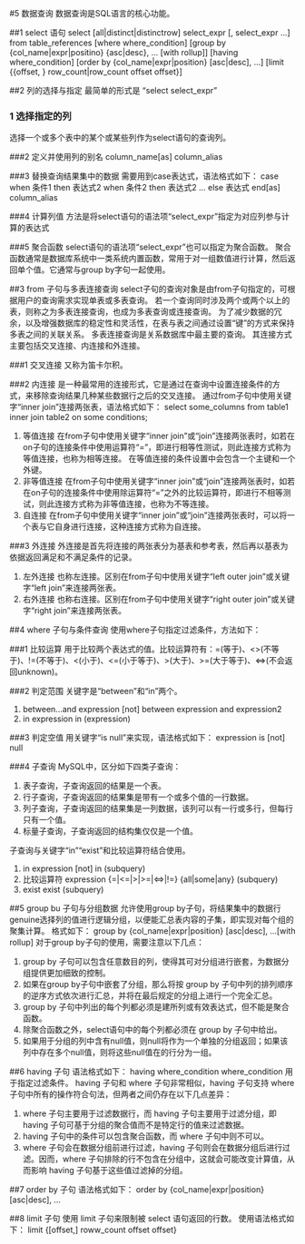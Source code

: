 #5 数据查询
数据查询是SQL语言的核心功能。

##1 select 语句
select [all|distinct|distinctrow] select_expr [, select_expr ...] from table_references [where where_condition] [group by {col_name|expr|positino} {asc|desc}, ... [with rollup]] [having where_condition] [order by {col_name|expr|position} [asc|desc], ...] [limit {{offset, } row_count|row_count offset offset}]

##2 列的选择与指定
最简单的形式是 “select select_expr”

### 1 选择指定的列
选择一个或多个表中的某个或某些列作为select语句的查询列。

###2 定义并使用列的别名
column_name[as] column_alias

###3 替换查询结果集中的数据
需要用到case表达式，语法格式如下：
case when 条件1 then 表达式2 when 条件2 then 表达式2 ... else 表达式 end[as] column_alias

###4 计算列值
方法是将select语句的语法项“select_expr”指定为对应列参与计算的表达式

###5 聚合函数
select语句的语法项“select_expr”也可以指定为聚合函数。
聚合函数通常是数据库系统中一类系统内置函数，常用于对一组数值进行计算，然后返回单个值。它通常与group by字句一起使用。

##3 from 子句与多表连接查询
select子句的查询对象是由from子句指定的，可根据用户的查询需求实现单表或多表查询。
若一个查询同时涉及两个或两个以上的表，则称之为多表连接查询，也成为多表查询或连接查询。
为了减少数据的冗余，以及增强数据库的稳定性和灵活性，在表与表之间通过设置“键”的方式来保持多表之间的关联关系。
多表连接查询是关系数据库中最主要的查询。
其连接方式主要包括交叉连接、内连接和外连接。

###1 交叉连接
又称为笛卡尔积。

###2 内连接
是一种最常用的连接形式，它是通过在查询中设置连接条件的方式，来移除查询结果几种某些数据行之后的交叉连接。
通过from子句中使用关键字“inner join”连接两张表，语法格式如下：
select some_columns from table1 inner join table2 on some conditions;

1. 等值连接
在from子句中使用关键字“inner join”或“join”连接两张表时，如若在on子句的连接条件中使用运算符“=”，即进行相等性测试，则此连接方式称为等值连接，也称为相等连接。
在等值连接的条件设置中会包含一个主键和一个外键。
2. 非等值连接
在from子句中使用关键字“inner join”或“join”连接两张表时，如若在on子句的连接条件中使用除运算符“=”之外的比较运算符，即进行不相等测试，则此连接方式称为非等值连接，也称为不等连接。
3. 自连接
在from子句中使用关键字“inner join”或“join”连接两张表时，可以将一个表与它自身进行连接，这种连接方式称为自连接。

###3 外连接
外连接是首先将连接的两张表分为基表和参考表，然后再以基表为依据返回满足和不满足条件的记录。

1. 左外连接
也称左连接。区别在from子句中使用关键字“left outer join”或关键字“left join”来连接两张表。
2. 右外连接
也称右连接。区别在from子句中使用关键字“right outer join”或关键字“right join”来连接两张表。

##4 where 子句与条件查询
使用where子句指定过滤条件，方法如下：

###1 比较运算
用于比较两个表达式的值。比较运算符有：=(等于)、<>(不等于)、!=(不等于)、<(小于)、<=(小于等于)、>(大于)、>=(大于等于)、<=>(不会返回unknown)。

###2 判定范围
关键字是“between”和“in”两个。

1. between...and
expression [not] between expression and expression2
2. in
expression in (expression)

###3 判定空值
用关键字“is null”来实现，语法格式如下：
expression is [not] null

###4 子查询
MySQL中，区分如下四类子查询：

1. 表子查询，子查询返回的结果是一个表。
2. 行子查询，子查询返回的结果集是带有一个或多个值的一行数据。
3. 列子查询，子查询返回的结果集是一列数据，该列可以有一行或多行，但每行只有一个值。
4. 标量子查询，子查询返回的结构集仅仅是一个值。

子查询与关键字“in”“exist”和比较运算符结合使用。
1. in
expression [not] in (subquery)
2. 比较运算符
expression {=|<=|>|>=|<=>|!=} {all|some|any} (subquery)
3. exist
exist (subquery)

##5 group bu 子句与分组数据
允许使用group by子句，将结果集中的数据行genuine选择列的值进行逻辑分组，以便能汇总表内容的子集，即实现对每个组的聚集计算。
格式如下：
group by {col_name|expr|position} [asc|desc], ...[with rollup]
对于group by子句的使用，需要注意以下几点：
1. group by 子句可以包含任意数目的列，使得其可对分组进行嵌套，为数据分组提供更加细致的控制。
2. 如果在group by子句中嵌套了分组，那么将按 group by 子句中列的排列顺序的逆序方式依次进行汇总，并将在最后规定的分组上进行一个完全汇总。
3. group by 子句中列出的每个列都必须是建所列或有效表达式，但不能是聚合函数。
4. 除聚合函数之外，select语句中的每个列都必须在 group by 子句中给出。
5. 如果用于分组的列中含有null值，则null将作为一个单独的分组返回；如果该列中存在多个null值，则将这些null值在的行分为一组。

##6 having 子句
语法格式如下：
having where_condition
where_condition 用于指定过滤条件。
having 子句和 where 子句非常相似，having 子句支持 where 子句中所有的操作符合句法，但两者之间仍存在以下几点差异：

1. where 子句主要用于过滤数据行，而 having 子句主要用于过滤分组，即 having 子句可基于分组的聚合值而不是特定行的值来过滤数据。
2. having 子句中的条件可以包含聚合函数，而 where 子句中则不可以。
3. where 子句会在数据分组前进行过滤，having 子句则会在数据分组后进行过滤。因而，where 子句排除的行不包含在分组中，这就会可能改变计算值，从而影响 having 子句基于这些值过滤掉的分组。

##7 order by 子句
语法格式如下：
order by {col_name|expr|position} [asc|desc], ...

##8 limit 子句
使用 limit 子句来限制被 select 语句返回的行数。
使用语法格式如下：
limit {[offset,] roww_count offset offset}